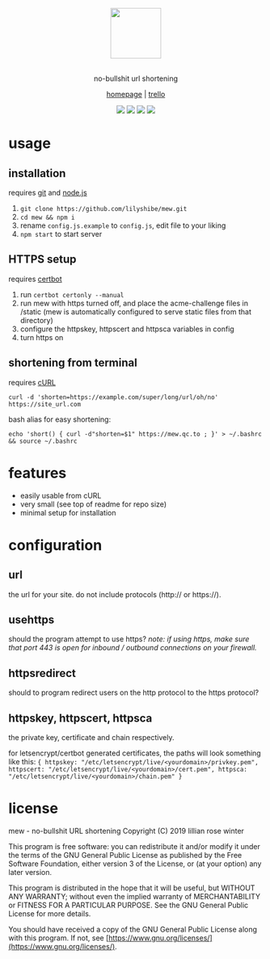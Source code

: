 <div align="center">
    <br>
    <img src="https://i.imgur.com/PCMCOBP.png" width="100">
    <br><br>
    <p>no-bullshit url shortening</p>
    <p><a href="https://mew.qc.to">homepage</a> | <a href="https://mew.qc.to/dbJWgh">trello</a></p>
    <img src="https://img.shields.io/github/license/lilyshibe/mew.svg"> 
	<img src="https://img.shields.io/github/repo-size/lilyshibe/mew.svg">
	<img src="https://img.shields.io/david/lilyshibe/mew.svg">
	<img src="https://img.shields.io/david/dev/lilyshibe/mew.svg">
</div>

# usage

## installation

requires [git](https://git-scm.com/) and [node.js](https://nodejs.org/)

1. `git clone https://github.com/lilyshibe/mew.git`
2. `cd mew && npm i`
3. rename `config.js.example` to `config.js`, edit file to your liking
4. `npm start` to start server

## HTTPS setup

requires [certbot](https://certbot.eff.org/)

1. run `certbot certonly --manual`
2. run mew with https turned off, and place the acme-challenge files in /static (mew is automatically configured to serve static files from that directory)
3. configure the httpskey, httpscert and httpsca variables in config
4. turn https on

## shortening from terminal

requires [cURL](https://curl.haxx.se/)

`curl -d 'shorten=https://example.com/super/long/url/oh/no' https://site_url.com`

bash alias for easy shortening:

`echo 'short() { curl -d"shorten=$1" https://mew.qc.to ; }' > ~/.bashrc && source ~/.bashrc`

# features

* easily usable from cURL
* very small (see top of readme for repo size)
* minimal setup for installation

# configuration

## url

the url for your site. do not include protocols (http:// or https://).

## usehttps

should the program attempt to use https?
*note: if using https, make sure that port 443 is open for inbound / outbound connections on your firewall.*

## httpsredirect

should to program redirect users on the http protocol to the https protocol?

## httpskey, httpscert, httpsca

the private key, certificate and chain respectively.

for letsencrypt/certbot generated certificates, the paths will look something like this:
`{
    httpskey: "/etc/letsencrypt/live/<yourdomain>/privkey.pem",
    httpscert: "/etc/letsencrypt/live/<yourdomain>/cert.pem",
    httpsca: "/etc/letsencrypt/live/<yourdomain>/chain.pem"
}`

# license

mew - no-bullshit URL shortening
Copyright (C) 2019 lillian rose winter

This program is free software: you can redistribute it and/or modify
it under the terms of the GNU General Public License as published by
the Free Software Foundation, either version 3 of the License, or
(at your option) any later version.

This program is distributed in the hope that it will be useful,
but WITHOUT ANY WARRANTY; without even the implied warranty of
MERCHANTABILITY or FITNESS FOR A PARTICULAR PURPOSE.  See the
GNU General Public License for more details.

You should have received a copy of the GNU General Public License
along with this program.  If not, see [https://www.gnu.org/licenses/](https://www.gnu.org/licenses/).